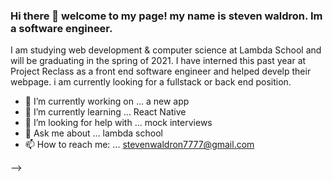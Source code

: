 ### Hi there 👋 welcome to my page! my name is steven waldron. Im a software engineer.


I am studying web development & computer science at Lambda School and will be graduating in the spring of 2021.
I have interned this past year at Project Reclass as a front end software engineer and helped develp their webpage.
i am currently looking for a fullstack or back end position.

- 🔭 I’m currently working on ... a new app
- 🌱 I’m currently learning ... React Native
- 🤔 I’m looking for help with ... mock interviews
- 💬 Ask me about ... lambda school
- 📫 How to reach me: ... stevenwaldron7777@gmail.com

-->
